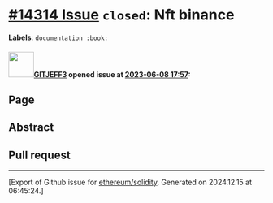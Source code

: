 # [\#14314 Issue](https://github.com/ethereum/solidity/issues/14314) `closed`: Nft binance
**Labels**: `documentation :book:`


#### <img src="https://avatars.githubusercontent.com/u/131580990?u=1a23a9f042f82bf4c5efbeaafebd13a2d5845d88&v=4" width="50">[GITJEFF3](https://github.com/GITJEFF3) opened issue at [2023-06-08 17:57](https://github.com/ethereum/solidity/issues/14314):

## Page

<!--https://github.com/ethereum/solidity/blob/v0.5.8/docs/using-the-compiler.rst.-->

## Abstract

<!--Please describe in detail what is wrong.-->

## Pull request

<!--Please link to your pull request which resolves this issue.-->





-------------------------------------------------------------------------------



[Export of Github issue for [ethereum/solidity](https://github.com/ethereum/solidity). Generated on 2024.12.15 at 06:45:24.]
